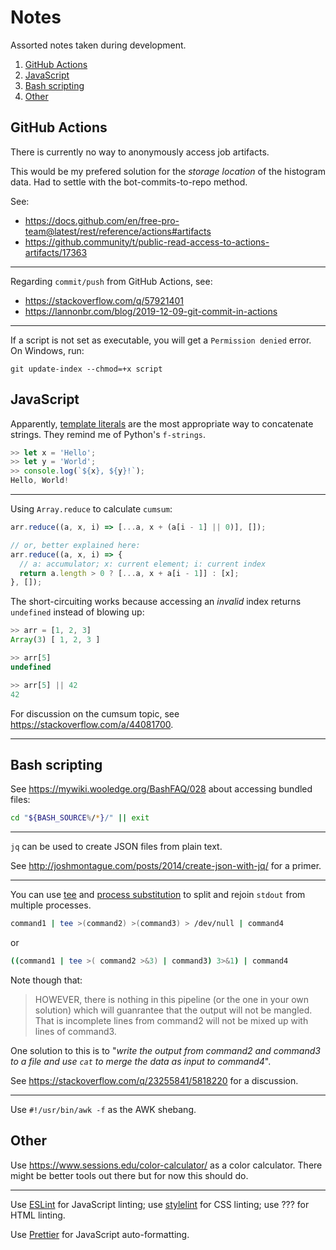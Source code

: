 # Notes

Assorted notes taken during development.

1. [GitHub Actions](#GitHub-Actions)
2. [JavaScript](#JavaScript)
3. [Bash scripting](#Bash-scripting)
4. [Other](#Other)

## GitHub Actions

There is currently no way to anonymously access job artifacts.

This would be my prefered solution for the _storage location_ of the histogram data.
Had to settle with the bot-commits-to-repo method.

See:

- <https://docs.github.com/en/free-pro-team@latest/rest/reference/actions#artifacts>
- <https://github.community/t/public-read-access-to-actions-artifacts/17363>

---

Regarding `commit/push` from GitHub Actions, see:

- <https://stackoverflow.com/q/57921401>
- <https://lannonbr.com/blog/2019-12-09-git-commit-in-actions>

---

If a script is not set as executable, you will get a `Permission denied` error.
On Windows, run:

```console
git update-index --chmod=+x script
```

## JavaScript

Apparently, [template literals](https://developer.mozilla.org/en-US/docs/Web/JavaScript/Reference/Template_literals)
are the most appropriate way to concatenate strings.
They remind me of Python's `f-strings`.

```JavaScript
>> let x = 'Hello';
>> let y = 'World';
>> console.log(`${x}, ${y}!`);
Hello, World!
```

---

Using `Array.reduce` to calculate `cumsum`:

```JavaScript
arr.reduce((a, x, i) => [...a, x + (a[i - 1] || 0)], []);

// or, better explained here:
arr.reduce((a, x, i) => {
  // a: accumulator; x: current element; i: current index
  return a.length > 0 ? [...a, x + a[i - 1]] : [x];
}, []);
```

The short-circuiting works because accessing an _invalid_ index
returns `undefined` instead of blowing up:

```JavaScript
>> arr = [1, 2, 3]
Array(3) [ 1, 2, 3 ]

>> arr[5]
undefined

>> arr[5] || 42
42
```

For discussion on the cumsum topic, see <https://stackoverflow.com/a/44081700>.

---

## Bash scripting

See <https://mywiki.wooledge.org/BashFAQ/028> about accessing bundled files:

```bash
cd "${BASH_SOURCE%/*}/" || exit
```

---

`jq` can be used to create JSON files from plain text.

See <http://joshmontague.com/posts/2014/create-json-with-jq/> for a primer.

---

You can use [tee](https://www.gnu.org/software/coreutils/manual/html_node/tee-invocation.html)
and [process substitution](https://www.gnu.org/software/bash/manual/html_node/Process-Substitution.html)
to split and rejoin `stdout` from multiple processes.

```bash
command1 | tee >(command2) >(command3) > /dev/null | command4
```

or

```bash
((command1 | tee >( command2 >&3) | command3) 3>&1) | command4
```

Note though that:

> HOWEVER, there is nothing in this pipeline (or the one in your own solution)
> which will guanrantee that the output will not be mangled.
> That is incomplete lines from command2 will not be mixed up with lines of command3.

One solution to this is to "_write the output from command2 and command3 to a file and_
_use `cat` to merge the data as input to command4_".

See <https://stackoverflow.com/q/23255841/5818220> for a discussion.

---

Use `#!/usr/bin/awk -f` as the AWK shebang.

## Other

Use <https://www.sessions.edu/color-calculator/> as a color calculator.
There might be better tools out there but for now this should do.

---

Use [ESLint](https://eslint.org/) for JavaScript linting;
use [stylelint](https://stylelint.io/) for CSS linting;
use ??? for HTML linting.

Use [Prettier](https://prettier.io/) for JavaScript auto-formatting.
